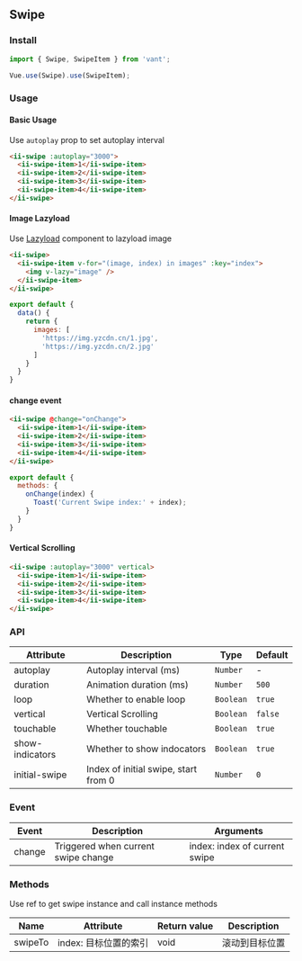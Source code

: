 ## Swipe

### Install
``` javascript
import { Swipe, SwipeItem } from 'vant';

Vue.use(Swipe).use(SwipeItem);
```

### Usage

#### Basic Usage
Use `autoplay` prop to set autoplay interval

```html
<ii-swipe :autoplay="3000">
  <ii-swipe-item>1</ii-swipe-item>
  <ii-swipe-item>2</ii-swipe-item>
  <ii-swipe-item>3</ii-swipe-item>
  <ii-swipe-item>4</ii-swipe-item>
</ii-swipe>
```

#### Image Lazyload
Use [Lazyload](#/en-US/lazyload) component to lazyload image

```html
<ii-swipe>
  <ii-swipe-item v-for="(image, index) in images" :key="index">
    <img v-lazy="image" />
  </ii-swipe-item>
</ii-swipe>
```

```javascript
export default {
  data() {
    return {
      images: [
        'https://img.yzcdn.cn/1.jpg',
        'https://img.yzcdn.cn/2.jpg'
      ]
    }
  }
}
```

#### change event

```html
<ii-swipe @change="onChange">
  <ii-swipe-item>1</ii-swipe-item>
  <ii-swipe-item>2</ii-swipe-item>
  <ii-swipe-item>3</ii-swipe-item>
  <ii-swipe-item>4</ii-swipe-item>
</ii-swipe>
```

```js
export default {
  methods: {
    onChange(index) {
      Toast('Current Swipe index:' + index);
    }
  }
}
```

#### Vertical Scrolling

```html
<ii-swipe :autoplay="3000" vertical>
  <ii-swipe-item>1</ii-swipe-item>
  <ii-swipe-item>2</ii-swipe-item>
  <ii-swipe-item>3</ii-swipe-item>
  <ii-swipe-item>4</ii-swipe-item>
</ii-swipe>
```

### API

| Attribute | Description | Type | Default |
|-----------|-----------|-----------|-------------|
| autoplay | Autoplay interval (ms) | `Number` | - |
| duration | Animation duration (ms) | `Number` | `500` |
| loop | Whether to enable loop | `Boolean` | `true` |
| vertical | Vertical Scrolling | `Boolean` | `false` |
| touchable | Whether touchable | `Boolean` | `true` |
| show-indicators | Whether to show indocators | `Boolean` | `true` |
| initial-swipe | Index of initial swipe, start from 0 | `Number` | `0` |

### Event

| Event | Description | Arguments |
|-----------|-----------|-----------|
| change | Triggered when current swipe change | index: index of current swipe |

### Methods

Use ref to get swipe instance and call instance methods

| Name | Attribute | Return value | Description |
|-----------|-----------|-----------|-------------|
| swipeTo | index: 目标位置的索引 | void | 滚动到目标位置 |
